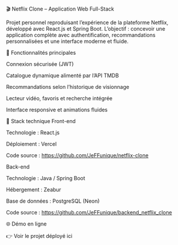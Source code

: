 🎬 Netflix Clone – Application Web Full-Stack

Projet personnel reproduisant l’expérience de la plateforme Netflix, développé avec React.js et Spring Boot.
L’objectif : concevoir une application complète avec authentification, recommandations personnalisées et une interface moderne et fluide.

🚀 Fonctionnalités principales

Connexion sécurisée (JWT)

Catalogue dynamique alimenté par l’API TMDB

Recommandations selon l’historique de visionnage

Lecteur vidéo, favoris et recherche intégrée

Interface responsive et animations fluides

🧰 Stack technique
Front-end

Technologie : React.js

Déploiement : Vercel

Code source : https://github.com/JeFFunique/netflix-clone

Back-end

Technologie : Java / Spring Boot

Hébergement : Zeabur

Base de données : PostgreSQL (Neon)

Code source : https://github.com/JeFFunique/backend_netflix_clone

🌐 Démo en ligne

👉 Voir le projet déployé ici
